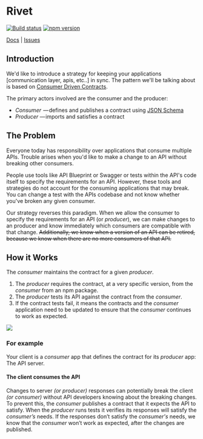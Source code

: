 # Rivet
[![Build status](https://badge.buildkite.com/deb70e546dbbb4bed518f070f306544e35288f023bbe88814c.svg?branch=master)](https://buildkite.com/itsthatguy/rivet) [![npm version](https://badge.fury.io/js/%40itg%2Frivet.svg)](https://badge.fury.io/js/%40itg%2Frivet)

[Docs](http://rivet.itg.sh) | [Issues](https://github.com/itsthatguy/rivet/issues)

## Introduction

We'd like to introduce a strategy for keeping your applications [communication layer, apis, etc..] in sync. The pattern we'll be talking about is based on [Consumer Driven Contracts](https://thoughtworks.github.io/pacto/patterns/cdc/).

The primary actors involved are the consumer and the producer:

* _Consumer_  — defines and publishes a contract using
[JSON Schema](http://json-schema.org/)
* _Producer_ — imports and satisfies a contract

## The Problem

Everyone today has responsibility over applications that consume multiple APIs. Trouble arises when you'd like to make a change to an API without breaking other consumers.

People use tools like API Blueprint or Swagger or tests within the API's code itself to specify the requirements for an API. However, these tools and strategies do not account for the consuming applications that may break. You can change a test with the APIs codebase and not know whether you've broken any given consumer.

Our strategy reverses this paradigm. When we allow the consumer to specify the requirements for an API (or *producer*), we can make changes to an producer and know immediately which consumers are compatible with that change. ~~Additionally, we know when a version of an API can be retired, because we know when there are no more consumers of that API.~~

## How it Works

The _consumer_ maintains the contract for a given _producer_.

1. The _producer_ requires the contract, at a very specific version, from the _consumer_ from an npm package.
2. The _producer_ tests its API against the contract from the _consumer_.
3. If the contract tests fail, it means the contracts and the _consumer_ application need to be updated to ensure that the _consumer_ continues to work as expected.

![](https://cdn-images-1.medium.com/max/1600/1*EW21Eo9rnrHmOOBOXIFjaQ.png)

### For example

Your client is a _consumer_ app that defines the contract for its _producer_ app: The API server.

#### The client consumes the API

Changes to server *(or producer)* responses can potentially break the client *(or consumer)* without API developers knowing about the breaking changes. To prevent this, the *consumer* publishes a contract that it expects the API to satisfy. When the *producer* runs tests it verifies its responses will satisfy the *consumer’s* needs. If the responses don’t satisfy the *consumer's* needs, we know that the *consumer* won’t work as expected, after the changes are published.

